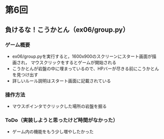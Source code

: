 # 第6回
## 負けるな！こうかとん（ex06/group.py）
### ゲーム概要
- ex06/group.pyを実行すると，1600x900のスクリーンにスタート画面が描画され，
マウスクリックをするとゲームが開始される
- こうかとんが岩盤の中に埋まっているので、HPバーが尽きる前にこうかとんを見つけ出す
- 詳しいルール説明はスタート画面に記載されている
### 操作方法
- マウスポインタでクリックした場所の岩盤を掘る
### ToDo（実装しようと思ったけど時間がなかった）
- ゲーム内の機能をもう少し増やしたかった